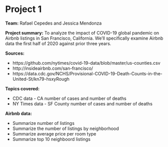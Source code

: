 # Project 1
<b>Team:</b> Rafael Cepedes and Jessica Mendonza

<b>Project summary:</b> To analyze the impact of COVID-19 global pandemic on Airbnb listings in San Francisco, California. We’ll specifically examine Airbnb data the first half of 2020 against prior three years.

<b>Sources:</b>
<ul>
<li>https://github.com/nytimes/covid-19-data/blob/master/us-counties.csv</li>
<li>http://insideairbnb.com/san-francisco/</li>
<li>https://data.cdc.gov/NCHS/Provisional-COVID-19-Death-Counts-in-the-United-St/kn79-hsxyRough</li>
</ul>

<b>Topics covered:</b>
<ul>
<li>CDC data - CA number of cases and number of deaths</li>
<li>NY Times data - SF County number of cases and number of deaths</li>
</ul>

<b>Airbnb data:</b>
<ul>
<li>Summarize number of listings</li>
<li>Summarize the number of listings by neighborhood</li>
<li>Summarize average price per room type</li>
<li>Summarize top 10 neighboord listings</li>
</ul>